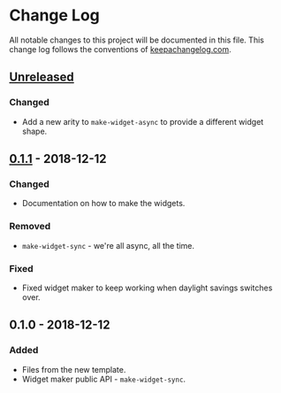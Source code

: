 # Change Log
All notable changes to this project will be documented in this file. This change log follows the conventions of [keepachangelog.com](http://keepachangelog.com/).

## [Unreleased]
### Changed
- Add a new arity to `make-widget-async` to provide a different widget shape.

## [0.1.1] - 2018-12-12
### Changed
- Documentation on how to make the widgets.

### Removed
- `make-widget-sync` - we're all async, all the time.

### Fixed
- Fixed widget maker to keep working when daylight savings switches over.

## 0.1.0 - 2018-12-12
### Added
- Files from the new template.
- Widget maker public API - `make-widget-sync`.

[Unreleased]: https://github.com/your-name/aoc/compare/0.1.1...HEAD
[0.1.1]: https://github.com/your-name/aoc/compare/0.1.0...0.1.1
